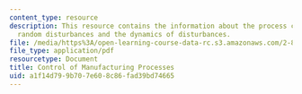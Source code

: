 ```yaml
---
content_type: resource
description: This resource contains the information about the process control hierarchy,
  random disturbances and the dynamics of disturbances.
file: /media/https%3A/open-learning-course-data-rc.s3.amazonaws.com/2-830j-control-of-manufacturing-processes-sma-6303-spring-2008/a1f14d799b707e608c86fad39bd74665_lecture20.pdf
file_type: application/pdf
resourcetype: Document
title: Control of Manufacturing Processes
uid: a1f14d79-9b70-7e60-8c86-fad39bd74665
---
```

